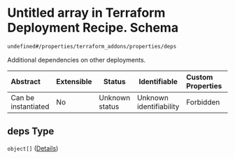 # Untitled array in Terraform Deployment Recipe. Schema

```txt
undefined#/properties/terraform_addons/properties/deps
```

Additional dependencies on other deployments.


| Abstract            | Extensible | Status         | Identifiable            | Custom Properties | Additional Properties | Access Restrictions | Defined In                                                                |
| :------------------ | ---------- | -------------- | ----------------------- | :---------------- | --------------------- | ------------------- | ------------------------------------------------------------------------- |
| Can be instantiated | No         | Unknown status | Unknown identifiability | Forbidden         | Allowed               | none                | [deployment.schema.json\*](deployment.schema.json "open original schema") |

## deps Type

`object[]` ([Details](deployment-properties-terraform_addons-properties-deps-items.md))
